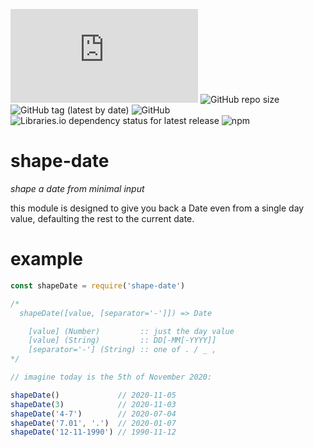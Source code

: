 ![GitHub file size in bytes](https://img.shields.io/github/size/bernardini687/shape-date/main.js)
![GitHub repo size](https://img.shields.io/github/repo-size/bernardini687/shape-date)
![GitHub tag (latest by date)](https://img.shields.io/github/v/tag/bernardini687/shape-date)
![GitHub](https://img.shields.io/github/license/bernardini687/shape-date)
![Libraries.io dependency status for latest release](https://img.shields.io/librariesio/release/npm/shape-date)
![npm](https://img.shields.io/npm/dt/shape-date)

# shape-date
_shape a date from minimal input_

this module is designed to give you back a Date even from a single day value, defaulting the rest to the current date.

# example
```js
const shapeDate = require('shape-date')

/*
  shapeDate([value, [separator='-']]) => Date

    [value] (Number)         :: just the day value
    [value] (String)         :: DD[-MM[-YYYY]]
    [separator='-'] (String) :: one of . / _ ,
*/

// imagine today is the 5th of November 2020:

shapeDate()             // 2020-11-05
shapeDate(3)            // 2020-11-03
shapeDate('4-7')        // 2020-07-04
shapeDate('7.01', '.')  // 2020-01-07
shapeDate('12-11-1990') // 1990-11-12
```
